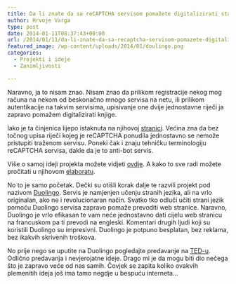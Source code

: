 ```yaml
---
title: Da li znate da sa reCAPTCHA servisom pomažete digitalizirati stare knjige?
author: Hrvoje Varga
type: post
date: 2014-01-11T08:37:43+00:00
url: /2014/01/11/da-li-znate-da-sa-recaptcha-servisom-pomazete-digitalizirati-stare-knjige/
featured_image: /wp-content/uploads/2014/01/doulingo.png
categories:
  - Projekti i ideje
  - Zanimljivosti

---
```

Naravno, ja to nisam znao. Nisam znao da prilikom registracije nekog mog računa na nekom od beskonačno mnogo servisa na netu, ili prilikom autentikacije na takvim servisima, upisivanje one dvije jednostavne riječi ja zapravo pomažem digitalizirati knjige.

<!--more-->

Iako je ta činjenica lijepo istaknuta na njihovoj <a href="http://www.google.com/recaptcha" target="_blank">stranici</a>. Većina zna da bez točnog upisa riječi kojeg je reCAPTCHA ponudila jednostavno se nemože pristupiti traženom servisu. Poneki čak i znaju tehničku terminologiju reCAPTCHA servisa, dakle da je to anti-bot servis.

Više o samoj ideji projekta možete vidjeti <a href="http://www.google.com/recaptcha/learnmore" target="_blank">ovdje</a>. A kako to sve radi možete pročitati u njihovom <a href="http://www.google.com/recaptcha/static/reCAPTCHA_Science.pdf" target="_blank">elaboratu</a>.

No to je samo početak. Dečki su otišli korak dalje te razvili projekt pod nazivom <a href="http://www.duolingo.com/" target="_blank">Duolingo</a>. Servis je namjenjen učenju stranih jezika, ali na vrlo originalan, ako ne i revolucionaran način. Svatko tko odluči učiti strani jezik pomoću Duolingo servisa zapravo pomaže prevoditi web stranice. Naravno, Duolingo je vrlo efikasan te vam neće jednostavno dati cijelu web stranicu na francuskom pa ti prevodi na engleski. Komentari drugih ljudi koji su koristili Duolingo su impresivni. Duolingo je potpuno besplatan, bez reklama, bez ikakvih skrivenih troškova.

No prije nego se uputite na Duolingo pogledajte predavanje na <a href="http://www.ted.com/talks/luis_von_ahn_massive_scale_online_collaboration.html" target="_blank">TED-u</a>. Odlično predavanja i nevjerojatne ideje. Drago mi je da mogu biti dio nečega što je zapravo veće od nas samih. Čovjek se zapita koliko ovakvih plemenitih ideja još ima tamo negdje u bespuću interneta&#8230;